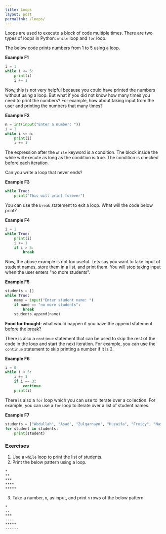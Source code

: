 ```yaml
---
title: Loops
layout: post
permalink: /loops/
---
```


Loops are used to execute a block of code multiple times. There are two types of loops in Python: `while` loop and `for` loop.

The below code prints numbers from 1 to 5 using a loop.

**Example F1**
```python
i = 1
while i <= 5:
    print(i)
    i += 1
```

Now, this is not very helpful because you could have printed the numbers without using a loop.
But what if you did not know how many times you need to print the numbers? For example, how about taking input from the user and printing the numbers that many times?

**Example F2**
```python
n = int(input("Enter a number: "))
i = 1
while i <= n:
    print(i)
    i += 1
```

The expression after the `while` keyword is a condition. The block inside the while will execute as long as the condition is true. The condition is checked before each iteration.

Can you write a loop that never ends?

**Example F3**
```python
while True:
    print("This will print forever")
```

You can use the `break` statement to exit a loop. What will the code below print?

**Example F4**
```python
i = 1
while True:
    print(i)
    i += 1
    if i > 5:
        break
```

Now, the above example is not too useful. Lets say you want to take input of student names, store them in a list, and print them. You will stop taking input when the user enters "no more students".

**Example F5**
```python
students = []
while True:
    name = input("Enter student name: ")
    if name == "no more students":
        break
    students.append(name)
```

**Food for thought**: what would happen if you have the append statement before the break?


There is also a `continue` statement that can be used to skip the rest of the code in the loop and start the next iteration.
For example, you can use the `continue` statement to skip printing a number if it is 3.

**Example F6**
```python
i = 0
while i < 5:
    i += 1
    if i == 3:
        continue
    print(i)
```

There is also a `for` loop which you can use to iterate over a collection. For example, you can use a `for` loop to iterate over a list of student names.

**Example F7**
```python
students = ["Abdullah", "Asad", "Zulqarnayn", "Huzaifa", "Freicy", "Nasrullah"]
for student in students:
    print(student)
```

### Exercises
1. Use a `while` loop to print the list of students.
2. Print the below pattern using a loop.
```
*
**
***
****
*****
```
3. Take a number, `n`, as input, and print `n` rows of the below pattern.
```
*
--
***
----
*****
------
```



